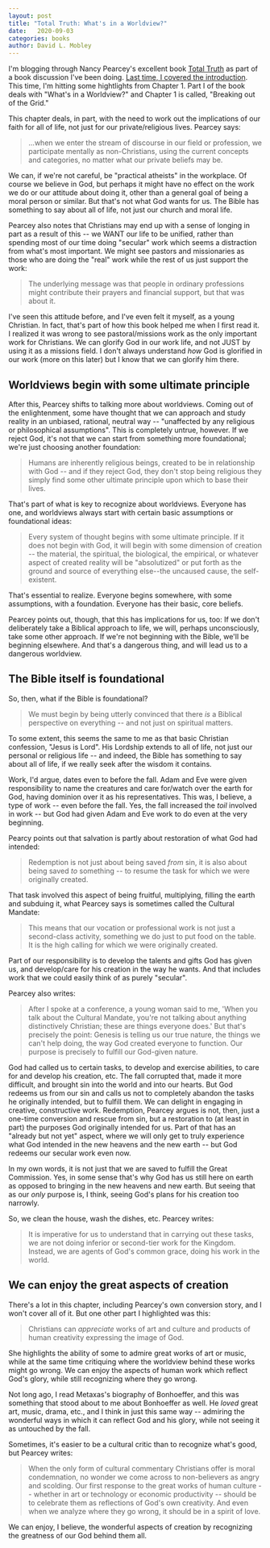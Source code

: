 ```yaml
---
layout: post
title: "Total Truth: What's in a Worldview?"
date:   2020-09-03
categories: books
author: David L. Mobley
---
```


I'm blogging through Nancy Pearcey's excellent book [Total Truth](https://amzn.to/36AQc5S) as part of a book discussion I've been doing. [Last time, I covered the introduction](https://heisfaithful.github.io/books/2020/08/30/totaltruth1.html). This time, I'm hitting some hightlights from Chapter 1. Part I of the book deals with "What's in a Worldview?" and Chapter 1 is called, "Breaking out of the Grid."

This chapter deals, in part, with the need to work out the implications of our faith for all of life, not just for our private/religious lives. Pearcey says:
> ...when we enter the stream of discourse in our field or profession, we participate mentally as non-Christians, using the current concepts and categories, no matter what our private beliefs may be.

We can, if we're not careful, be "practical atheists" in the workplace. Of course we believe in God, but perhaps it might have no effect on the work we do or our attitude about doing it, other than a general goal of being a moral person or similar. But that's not what God wants for us. The Bible has something to say about all of life, not just our church and moral life.

Pearcey also notes that Christians may end up with a sense of longing in part as a result of this -- we WANT our life to be unified, rather than spending most of our time doing "secular" work which seems a distraction from what's most important. We might see pastors and missionaries as those who are doing the "real" work while the rest of us just support the work:

> The underlying message was that people in ordinary professions might contribute their prayers and financial support, but that was about it.

I've seen this attitude before, and I've even felt it myself, as a young Christian. In fact, that's part of how this book helped me when I first read it. I realized it was wrong to see pastoral/missions work as the only important work for Christians. We can glorify God in our work life, and not JUST by using it as a missions field. I don't always understand *how* God is glorified in our work (more on this later) but I know that we can glorify him there.

## Worldviews begin with some ultimate principle

After this, Pearcey shifts to talking more about worldviews. Coming out of the enlightenment, some have thought that we can approach and study reality in an unbiased, rational, neutral way -- "unaffected by any religious or philosophical assumptions". This is completely untrue, however. If we reject God, it's not that we can start from something more foundational; we're just choosing another foundation:
> Humans are inherently religious beings, created to be in relationship with God -- and if they reject God, they don't stop being religious they simply find some other ultimate principle upon which to base their lives.

That's part of what is key to recognize about worldviews. Everyone has one, and worldviews always start with certain basic assumptions or foundational ideas:
> Every system of thought begins with some ultimate principle. If it does not begin with God, it will begin with some dimension of creation -- the material, the spiritual, the biological, the empirical, or whatever aspect of created reality will be "absolutized" or put forth as the ground and source of everything else--the uncaused cause, the self-existent.

That's essential to realize. Everyone begins somewhere, with some assumptions, with a foundation. Everyone has their basic, core beliefs.

Pearcey points out, though, that this has implications for us, too: If we don't deliberately take a Biblical approach to life, we will, perhaps unconsciously, take some other approach. If we're not beginning with the Bible, we'll be beginning elsewhere. And that's a dangerous thing, and will lead us to a dangerous worldview.

## The Bible itself is foundational

So, then, what if the Bible is foundational?
> We must begin by being utterly convinced that there *is* a Biblical perspective on everything -- and not just on spiritual matters.

To some extent, this seems the same to me as that basic Christian confession, "Jesus is Lord". His Lordship extends to all of life, not just our personal or religious life -- and indeed, the Bible has something to say about all of life, if we really seek after the wisdom it contains.

Work, I'd argue, dates even to before the fall. Adam and Eve were given responsibility to name the creatures and care for/watch over the earth for God, having dominion over it as his representatives. This was, I believe, a type of work -- even before the fall. Yes, the fall increased the *toil* involved in work -- but God had given Adam and Eve work to do even at the very beginning.

Pearcy points out that salvation is partly about restoration of what God had intended:
> Redemption is not just about being saved *from* sin, it is also about being saved *to* something -- to resume the task for which we were originally created.

That task involved this aspect of being fruitful, multiplying, filling the earth and subduing it, what Pearcey says is sometimes called the Cultural Mandate:

> This means that our vocation or professional work is not just a second-class activity, something we do just to put food on the table. It is the high calling for which we were originally created.

Part of our responsibility is to develop the talents and gifts God has given us, and develop/care for his creation in the way he wants. And that includes work that we could easily think of as purely "secular".

Pearcey also writes:
> After I spoke at a conference, a young woman said to me, 'When you talk about the Cultural Mandate, you're not talking about anything distinctively Christian; these are things everyone does.' But that's precisely the point: Genesis is telling us our true nature, the things we can't help doing, the way God created everyone to function. Our purpose is precisely to fulfill our God-given nature.

God had called us to certain tasks, to develop and exercise abilities, to care for and develop his creation, etc. The fall corrupted that, made it more difficult, and brought sin into the world and into our hearts. But God redeems us from our sin and calls us not to completely abandon the tasks he originally intended, but to fulfill them. We can delight in engaging in creative, constructive work. Redemption, Pearcey argues is not, then, just a one-time conversion and rescue from sin, but a restoration to (at least in part) the purposes God originally intended for us. Part of that has an "already but not yet" aspect, where we will only get to truly experience what God intended in the new heavens and the new earth -- but God redeems our secular work even now.

In my own words, it is not just that we are saved to fulfill the Great Commission. Yes, in some sense that's why God has us still here on earth as opposed to bringing in the new heavens and new earth. But seeing that as our *only* purpose is, I think, seeing God's plans for his creation too narrowly.

So, we clean the house, wash the dishes, etc. Pearcey writes:
> It is imperative for us to understand that in carrying out these tasks, we are not doing inferior or second-tier work for the Kingdom. Instead, we are agents of God's common grace, doing his work in the world.

## We can enjoy the great aspects of creation

There's a lot in this chapter, including Pearcey's own conversion story, and I won't cover all of it. But one other part I highlighted was this:
> Christians can *appreciate* works of art and culture and products of human creativity expressing the image of God.

She highlights the ability of some to admire great works of art or music, while at the same time critiquing where the worldview behind these works might go wrong. We can enjoy the aspects of human work which reflect God's glory, while still recognizing where they go wrong.

Not long ago, I read Metaxas's biography of Bonhoeffer, and this was something that stood about to me about Bonhoeffer as well. He *loved* great art, music, drama, etc., and I think in just this same way -- admiring the wonderful ways in which it can reflect God and his glory, while not seeing it as untouched by the fall.

Sometimes, it's easier to be a cultural critic than to recognize what's good, but Pearcey writes:
> When the only form of cultural commentary Christians offer is moral condemnation, no wonder we come across to non-believers as angry and scolding.
> Our first response to the great works of human culture -- whether in art or technology or economic productivity -- should be to celebrate them as reflections of God's own creativity. And even when we analyze where they go wrong, it should be in a spirit of love.

We can enjoy, I believe, the wonderful aspects of creation by recognizing the greatness of our God behind them all.
